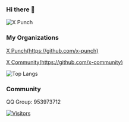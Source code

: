 ### Hi there 👋

![X Punch](https://github-readme-stats-one-bice.vercel.app/api?username=xpunch&show_icons=true&include_all_commits=true&count_private=true&role=OWNER,ORGANIZATION_MEMBER,COLLABORATOR)

### My Organizations
[X Punch(https://github.com/x-punch)](https://github.com/x-punch)

[X Community(https://github.com/x-community)](https://github.com/x-community)

![Top Langs](https://github-readme-stats-one-bice.vercel.app/api/top-langs/?username=xpunch&hide=less,css&layout=compact&role=OWNER,ORGANIZATION_MEMBER,COLLABORATOR)

### Community
QQ Group: 953973712

[![Visitors](https://hits.seeyoufarm.com/api/count/incr/badge.svg?url=https%3A%2F%2Fgithub.com%2Fxpunch&count_bg=%2379C83D&title_bg=%23555555&icon=&icon_color=%23E7E7E7&title=Visitors&edge_flat=false)](https://hits.seeyoufarm.com)

